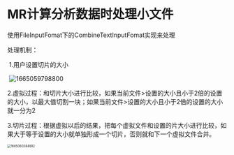 # MR计算分析数据时处理小文件

使用FileInputFomat下的CombineTextInputFomat实现来处理

处理机制：

​	1.用户设置切片的大小

​		![1665059798800](C:\Users\m1316\AppData\Roaming\Typora\typora-user-images\1665059798800.png)

​	2.虚拟过程：和切片大小进行比较，如果当前文件>设置的大小且小于2倍的设置的大小，以最大值切割一块；如果当前文件>设置的大小且小于2倍的设置的大小就一分为2

​	3.切片过程：根据虚拟以后的结果，把每个虚拟文件和设置的片大小进行比较，如果大于等于设置的大小就单独形成一个切片，否则就和下一个虚拟文件合并。

<img src="C:\Users\m1316\AppData\Roaming\Typora\typora-user-images\1665060384892.png" alt="1665060384892" style="zoom:50%;" />
